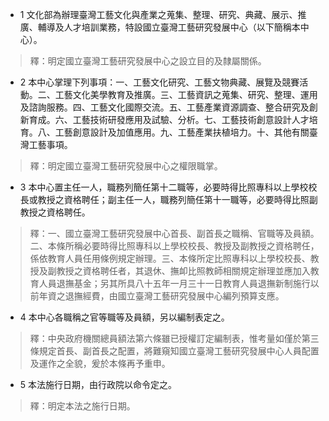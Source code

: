 * 1 文化部為辦理臺灣工藝文化與產業之蒐集、整理、研究、典藏、展示、推廣、輔導及人才培訓業務，特設國立臺灣工藝研究發展中心（以下簡稱本中心）。

> 釋：明定國立臺灣工藝研究發展中心之設立目的及隸屬關係。

* 2 本中心掌理下列事項：一、工藝文化研究、工藝文物典藏、展覽及競賽活動。二、工藝文化美學教育及推廣。三、工藝資訊之蒐集、研究、整理、運用及諮詢服務。四、工藝文化國際交流。五、工藝產業資源調查、整合研究及創新育成。六、工藝技術研發應用及試驗、分析。七、工藝技術創意設計人才培育。八、工藝創意設計及加值應用。九、工藝產業扶植培力。十、其他有關臺灣工藝事項。

> 釋：明定國立臺灣工藝研究發展中心之權限職掌。

* 3 本中心置主任一人，職務列簡任第十二職等，必要時得比照專科以上學校校長或教授之資格聘任；副主任一人，職務列簡任第十一職等，必要時得比照副教授之資格聘任。

> 釋：一、國立臺灣工藝研究發展中心首長、副首長之職稱、官職等及員額。二、本條所稱必要時得比照專科以上學校校長、教授及副教授之資格聘任，係依教育人員任用條例規定辦理。三、本條所定比照專科以上學校校長、教授及副教授之資格聘任者，其退休、撫卹比照教師相關規定辦理並應加入教育人員退撫基金；另其所具八十五年一月三十一日教育人員退撫新制施行以前年資之退撫經費，由國立臺灣工藝研究發展中心編列預算支應。

* 4 本中心各職稱之官等職等及員額，另以編制表定之。

> 釋：中央政府機關總員額法第六條雖已授權訂定編制表，惟考量如僅於第三條規定首長、副首長之配置，將難窺知國立臺灣工藝研究發展中心人員配置及運作之全貌，爰於本條再予重申。

* 5 本法施行日期，由行政院以命令定之。

> 釋：明定本法之施行日期。

